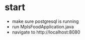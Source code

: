 # start
* make sure postgresql is running
* run MplsFoodApplication.java
* navigate to http://localhost:8080